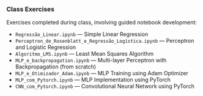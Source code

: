 ### Class Exercises
Exercises completed during class, involving guided notebook development:
- `Regressão_Linear.ipynb` — Simple Linear Regression
- `Perceptron_de_Rosenblatt_e_Regressão_Logística.ipynb` — Perceptron and Logistic Regression
- `Algoritmo_LMS.ipynb` — Least Mean Squares Algorithm
- `MLP_e_backpropagation.ipynb` — Multi-layer Perceptron with Backpropagation (from scratch)
- `MLP_e_Otimizador_Adam.ipynb` — MLP Training using Adam Optimizer
- `MLP_com_Pytorch.ipynb` — MLP Implementation using PyTorch
- `CNN_com_Pytorch.ipynb` — Convolutional Neural Network using PyTorch
